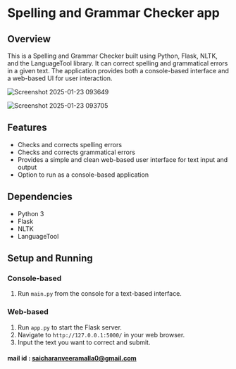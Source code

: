 # Spelling and Grammar Checker app
## Overview
This is a Spelling and Grammar Checker built using Python, Flask, NLTK, and the LanguageTool library. It can correct spelling and grammatical errors in a given text. The application provides both a console-based interface and a web-based UI for user interaction.


![Screenshot 2025-01-23 093649](https://github.com/user-attachments/assets/59605241-b7c5-4880-959d-16d8ffe05026)



![Screenshot 2025-01-23 093705](https://github.com/user-attachments/assets/8ba52e22-7d7a-4c3c-9399-0851fdc0d298)

## Features

- Checks and corrects spelling errors
- Checks and corrects grammatical errors
- Provides a simple and clean web-based user interface for text input and output
- Option to run as a console-based application

## Dependencies

- Python 3
- Flask
- NLTK
- LanguageTool

## Setup and Running

### Console-based

1. Run `main.py` from the console for a text-based interface.

### Web-based

1. Run `app.py` to start the Flask server.
2. Navigate to `http://127.0.0.1:5000/` in your web browser.
3. Input the text you want to correct and submit.
   
#### mail id : saicharanveeramalla0@gmail.com
